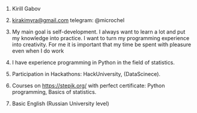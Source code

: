 1. Kirill Gabov

2. kirakimyra@gmail.com telegram: @microchel

3. My main goal is self-development. I always want to learn a lot and put my knowledge into practice. I want to turn my programming experience into creativity. For me it is important that my time be spent with pleasure even when I do work

4. I have experience programming in Python in the field of statistics.

5. Participation in Hackathons: HackUniversity, </beCoder>(DataScinece).

6. Courses on https://stepik.org/ with perfect certificate: Python programming, Basics of statistics.

7. Basic English (Russian University level)
